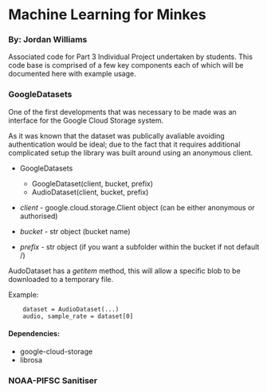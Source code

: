 # Machine Learning for Minkes
### By: Jordan Williams
Associated code for Part 3 Individual Project undertaken by students.
This code base is comprised of a few key components each of which will be documented here with example usage.

### GoogleDatasets
One of the first developments that was necessary to be made was an interface for the Google Cloud Storage system.

As it was known that the dataset was publically avaliable avoiding authentication would be ideal; due to the fact that it requires additional complicated setup the library was built around using an anonymous client.
- GoogleDatasets
    - GoogleDataset(client, bucket, prefix)
    - AudioDataset(client, bucket, prefix)

- *client* - google.cloud.storage.Client object (can be either anonymous or authorised)
- *bucket* - str object (bucket name)
- *prefix* - str object (if you want a subfolder within the bucket if not default /)

AudoDataset has a *getitem* method, this will allow a specific blob to be downloaded to a temporary file.

Example:
```
    dataset = AudioDataset(...)
    audio, sample_rate = dataset[0]
```

#### Dependencies:
- google-cloud-storage
- librosa

### NOAA-PIFSC Sanitiser